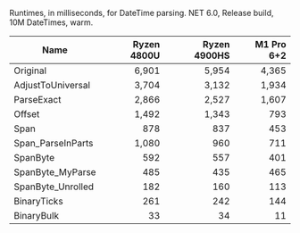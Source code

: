 Runtimes, in milliseconds, for DateTime parsing.
NET 6.0, Release build, 10M DateTimes, warm.

| Name              | Ryzen 4800U | Ryzen 4900HS | M1 Pro 6+2 |
| ----------------- | -----------:| ------------:| ----------:|
| Original          | 6,901       | 5,954        | 4,365      |
| AdjustToUniversal | 3,704       | 3,132        | 1,934      |
| ParseExact        | 2,866       | 2,527        | 1,607      |
| Offset            | 1,492       | 1,343        | 793        |
| Span              | 878         | 837          | 453        |
| Span_ParseInParts | 1,080       | 960          | 711        |
| SpanByte          | 592         | 557          | 401        |
| SpanByte_MyParse  | 485         | 435          | 465        |
| SpanByte_Unrolled | 182         | 160          | 113        |
| BinaryTicks       | 261         | 242          | 144        |
| BinaryBulk        | 33          | 34           | 11         |